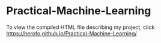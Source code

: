# Practical-Machine-Learning

To view the compiled HTML file describing my project, click https://herofo.github.io/Practical-Machine-Learning/
